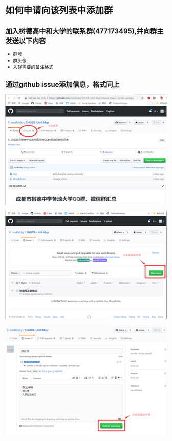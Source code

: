 # 如何申请向该列表中添加群

## 加入树德高中和大学的联系群(477173495),并向群主发送以下内容

- 群号
- 群头像
- 入群需要的备注格式

## 通过github issue添加信息，格式同上

![homepage](./img/github_homepage.png)

![issue](img/issue_page.png)

![new_issue](img/new_issue.png)
